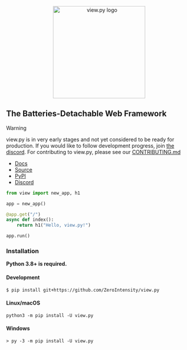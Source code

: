 <div align="center"><img src="https://raw.githubusercontent.com/ZeroIntensity/view.py/master/html/logo.png" alt="view.py logo" width=250 height=auto /></div>

## The Batteries-Detachable Web Framework

> [!Warning]
> view.py is in very early stages and not yet considered to be ready for production.
> If you would like to follow development progress, join [the discord](https://discord.gg/tZAfuWAbm2).
> For contributing to view.py, please see our [CONTRIBUTING.md](https://github.com/ZeroIntensity/view.py/blob/master/CONTRIBUTING.md)

- [Docs](https://view.zintensity.dev)
- [Source](https://github.com/ZeroIntensity/view.py)
- [PyPI](https://pypi.org/project/view.py)
- [Discord](https://discord.gg/tZAfuWAbm2)

```py
from view import new_app, h1

app = new_app()

@app.get("/")
async def index():
    return h1("Hello, view.py!")

app.run()
```

### Installation

**Python 3.8+ is required.**

#### Development 

```
$ pip install git+https://github.com/ZeroIntensity/view.py
```

#### Linux/macOS

```
python3 -m pip install -U view.py
```

#### Windows

```
> py -3 -m pip install -U view.py
```

